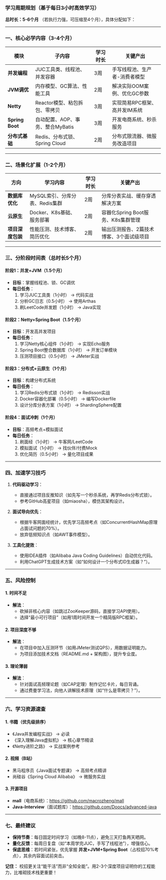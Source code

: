 ### **学习周期规划（基于每日3小时高效学习）**
**总时长：5-6个月** （若执行力强，可压缩至4个月），具体分配如下：

---

### **一、核心必学内容（3-4个月）**
| **模块**          | **子内容**                     | **学习时长** | **关键产出**                     |
|-------------------|------------------------------|-------------|--------------------------------|
| **并发编程**       | JUC工具类、线程池、并发容器       | 3周         | 手写线程池、生产者-消费者模型          |
| **JVM调优**       | 内存模型、GC算法、性能工具        | 2周         | 解决实际OOM案例、优化GC参数           |
| **Netty**         | Reactor模型、粘包拆包、零拷贝     | 3周         | 实现简易RPC框架、高并发IM系统         |
| **Spring Boot**   | 自动配置、AOP、事务、整合MyBatis  | 3周         | 开发电商系统、秒杀服务               |
| **分布式基础**     | Redis、分布式锁、Spring Cloud    | 2周         | 分布式限流器、微服务改造项目           |

---

### **二、场景化扩展（1-2个月）**
| **方向**          | **学习内容**                  | **学习时长** | **关键产出**                     |
|-------------------|------------------------------|-------------|--------------------------------|
| **数据库优化**     | MySQL索引、分库分表、Redis集群  | 2周         | 分库分表实战、缓存穿透解决方案          |
| **云原生**        | Docker、K8s基础、服务部署      | 2周         | 容器化Spring Boot服务、K8s集群管理    |
| **项目深度包装**   | 性能压测、技术博客、简历优化     | 2周         | 输出压测报告、2篇技术博客、3个面试级项目  |

---

### **三、分阶段时间表（总时长5个月）**
#### **阶段1：并发+JVM（1.5个月）**
- **目标**：掌握线程池、锁、GC调优  
- **每日任务**：  
  1. 学习JUC工具类（1小时） → 代码实战  
  2. 分析GC日志（0.5小时） → 使用Arthas  
  3. 刷LeetCode并发题（1小时） → Java实现  

#### **阶段2：Netty+Spring Boot（1.5个月）**
- **目标**：开发高并发项目  
- **每日任务**：  
  1. 学习Netty核心组件（1小时） → 实现Echo服务  
  2. Spring Boot整合数据库（1小时） → 开发订单模块  
  3. 压测项目接口（0.5小时） → JMeter实战  

#### **阶段3：分布式+云原生（1个月）**
- **目标**：构建分布式系统  
- **每日任务**：  
  1. 学习Redis分布式锁（1小时） → Redisson实战  
  2. Docker容器化部署（0.5小时） → 编写Dockerfile  
  3. 设计分库分表方案（1小时） → ShardingSphere配置  

#### **阶段4：面试冲刺（1个月）**
- **目标**：高频考点+模拟面试  
- **每日任务**：  
  1. 刷面经（1小时） → 牛客网/LeetCode  
  2. 模拟面试（1小时） → 找伙伴/付费Mock  
  3. 优化简历（0.5小时） → 量化项目成果  

---

### **四、加速学习技巧**
1. **代码驱动学习**：  
   - 直接通过项目反推知识（如先写一个秒杀系统，再学Redis分布式锁）。  
   - 参考GitHub高星项目（如miaosha），模仿其架构设计。  

2. **面试导向优先**：  
   - 根据牛客网面经统计，优先学习高频考点（如ConcurrentHashMap原理占面试问题的70%）。  
   - 放弃低频知识点（如AWT事件模型）。  

3. **工具化提效**：  
   - 使用IDEA插件（如Alibaba Java Coding Guidelines）自动优化代码。  
   - 利用ChatGPT生成技术方案（如“如何设计一个分布式ID生成器？”）。  

---

### **五、风险控制**
#### **1. 时间不足**
- **解法**：  
  - 砍掉非核心内容（如跳过ZooKeeper源码，直接学习API使用）。  
  - 选择“最小可行项目”（如用1周时间开发一个精简版RPC框架）。  

#### **2. 项目深度不够**
- **解法**：  
  - 在项目中加入压测环节（如用JMeter测试QPS），用数据证明能力。  
  - 为项目添加技术文档（README.md + 架构图），提升专业度。  

#### **3. 理论薄弱**
- **解法**：  
  - 针对面试高频理论题（如CAP定理）制作记忆卡片，每日背诵。  
  - 通过费曼学习法，向他人讲解技术原理（如“什么是零拷贝？”）。  

---

### **六、学习资源速查**
#### **1. 书籍（优先级排序）**
- 《Java并发编程实战》 → 必读  
- 《深入理解Java虚拟机》 → 核心章节精读  
- 《Netty进阶之路》 → 实战案例参考  

#### **2. 视频（B站）**
- 黑马程序员《Java面试专题课》 → 高频考点精讲  
- 尚硅谷《Spring Cloud Alibaba》 → 微服务实战  

#### **3. 开源项目**
- **mall**（电商系统）：https://github.com/macrozheng/mall  
- **Java-Interview**（面试题库）：https://github.com/Doocs/advanced-java  

---

### **七、最终建议**
- **保持节奏**：每日固定时间学习（如晚8-11点），避免三天打鱼两天晒网。  
- **量化反馈**：每周日复盘（如“本周学完JUC，手写了线程池”），增强信心。  
- **保底思维**：若时间紧张，优先掌握 **并发+JVM+Spring Boot**（占校招70%考点），其余内容面试前突击。  

**记住：** 校招更关注“能干活”而非“全知全能”。用2-3个深度项目证明你的工程能力，比堆砌技术栈更重要！